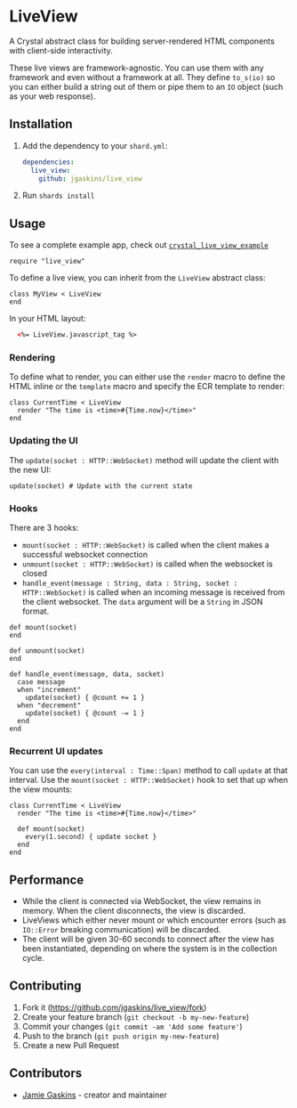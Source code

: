 # LiveView

A Crystal abstract class for building server-rendered HTML components with client-side interactivity.

These live views are framework-agnostic. You can use them with any framework and even without a framework at all. They define `to_s(io)` so you can either build a string out of them or pipe them to an `IO` object (such as your web response).

## Installation

1. Add the dependency to your `shard.yml`:

   ```yaml
   dependencies:
     live_view:
       github: jgaskins/live_view
   ```

2. Run `shards install`

## Usage

To see a complete example app, check out [`crystal_live_view_example`](https://github.com/jgaskins/crystal_live_view_example)

```crystal
require "live_view"
```

To define a live view, you can inherit from the `LiveView` abstract class:

```crystal
class MyView < LiveView
end
```

In your HTML layout:

```html
  <%= LiveView.javascript_tag %>
```

### Rendering

To define what to render, you can either use the `render` macro to define the HTML inline or the `template` macro and specify the ECR template to render:

```crystal
class CurrentTime < LiveView
  render "The time is <time>#{Time.now}</time>"
end
```

### Updating the UI

The `update(socket : HTTP::WebSocket)` method will update the client with the new UI:

```crystal
update(socket) # Update with the current state
```

### Hooks

There are 3 hooks:

- `mount(socket : HTTP::WebSocket)` is called when the client makes a successful websocket connection
- `unmount(socket : HTTP::WebSocket)` is called when the websocket is closed
- `handle_event(message : String, data : String, socket : HTTP::WebSocket)` is called when an incoming message is received from the client websocket. The `data` argument will be a `String` in JSON format.

```crystal
def mount(socket)
end

def unmount(socket)
end

def handle_event(message, data, socket)
  case message
  when "increment"
    update(socket) { @count += 1 }
  when "decrement"
    update(socket) { @count -= 1 }
  end
end
```

### Recurrent UI updates

You can use the `every(interval : Time::Span)` method to call `update` at that interval. Use the `mount(socket : HTTP::WebSocket)` hook to set that up when the view mounts:

```crystal
class CurrentTime < LiveView
  render "The time is <time>#{Time.now}</time>"

  def mount(socket)
    every(1.second) { update socket }
  end
end
```

## Performance

- While the client is connected via WebSocket, the view remains in memory. When the client disconnects, the view is discarded.
- LiveViews which either never mount or which encounter errors (such as `IO::Error` breaking communication) will be discarded.
- The client will be given 30-60 seconds to connect after the view has been instantiated, depending on where the system is in the collection cycle.

## Contributing

1. Fork it (<https://github.com/jgaskins/live_view/fork>)
2. Create your feature branch (`git checkout -b my-new-feature`)
3. Commit your changes (`git commit -am 'Add some feature'`)
4. Push to the branch (`git push origin my-new-feature`)
5. Create a new Pull Request

## Contributors

- [Jamie Gaskins](https://github.com/your-github-user) - creator and maintainer
